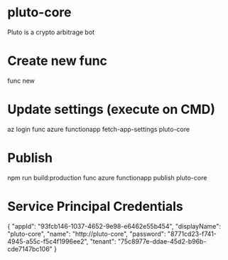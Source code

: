 # pluto-core

Pluto is a crypto arbitrage bot

# Create new func

func new

# Update settings (execute on CMD)

az login
func azure functionapp fetch-app-settings pluto-core

# Publish

npm run build:production
func azure functionapp publish pluto-core

# Service Principal Credentials
{
  "appId": "93fcb146-1037-4652-9e98-e6462e55b454",
  "displayName": "pluto-core",
  "name": "http://pluto-core",
  "password": "8771cd23-f741-4945-a55c-f5c4f1996ee2",
  "tenant": "75c8977e-ddae-45d2-b96b-cde7147bc106"
}